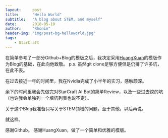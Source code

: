 ```yaml
---
layout:     post
title:      "Hello World"
subtitle:   "A blog about STEM, and myself"
date:       2018-05-19
author:     "Rhonin"
header-img: "img/post-bg-helloworld.jpg"
tags:
    - StarCraft
---
```


在简单参考了一部分Github+Blog的模版之后，我决定采用[HuangXuan](http://huangxuan.me/)的模版作为Blog的基础，在此向他致敬。
p.s. 虽然git clone足够方便但是仍排了许多坑，在此不表。

在过去接近一年的时间里，我在Nvidia完成了小半年的实习，感触颇深。

余下的时间里我会先做完对StarCraft AI Bot的简单Review，以及一些过去挖的坑（也许我会单独列一个填坑列表也说不定）。

关于这个Blog我准备只写关于STEM领域的问题，至于其他，以后再说。

就这样。

感谢Github。
感谢HuangXuan，做了一个简单和优雅的模版。